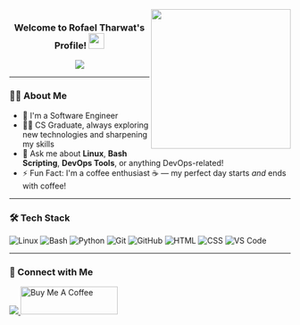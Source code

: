 <img width="250" align="right" src="https://c.tenor.com/_DOBjnGspYAAAAAM/code-coding.gif">

<h3 align="center">
  Welcome to Rofael Tharwat's Profile!
  <img src="https://media.giphy.com/media/hvRJCLFzcasrR4ia7z/giphy.gif" width="28">
</h3>

<p align="center">
  <a href="https://github.com/DenverCoder1/readme-typing-svg">
    <img src="https://readme-typing-svg.herokuapp.com/?lines=DevOps%20Engineer%20%7C%20Web%20Developer;Always%20learning%20new%20things!&font=Fira%20Code&center=true&width=440&height=45&color=f75c7e&vCenter=true&size=22">
  </a>
</p>

---

### 👨‍💻 About Me

- 🏢 I'm a Software Engineer  
- 👨‍🎓 CS Graduate, always exploring new technologies and sharpening my skills  
- 💬 Ask me about **Linux**, **Bash Scripting**, **DevOps Tools**, or anything DevOps-related!  
- ⚡ Fun Fact: I'm a coffee enthusiast ☕ — my perfect day starts *and* ends with coffee!

---

### 🛠 Tech Stack

![Linux](https://img.shields.io/badge/-Linux-05122A?style=flat&logo=linux)
![Bash](https://img.shields.io/badge/-Bash-05122A?style=flat&logo=gnubash)
![Python](https://img.shields.io/badge/-Python-05122A?style=flat&logo=python)
![Git](https://img.shields.io/badge/-Git-05122A?style=flat&logo=git)
![GitHub](https://img.shields.io/badge/-GitHub-05122A?style=flat&logo=github)
![HTML](https://img.shields.io/badge/-HTML-05122A?style=flat&logo=HTML5)
![CSS](https://img.shields.io/badge/-CSS-05122A?style=flat&logo=CSS3&logoColor=1572B6)
![VS Code](https://img.shields.io/badge/-VS%20Code-05122A?style=flat&logo=visual-studio-code&logoColor=007ACC)

---

### 🔗 Connect with Me

<a href="https://www.linkedin.com/in/rofaelkedis/" target="_blank">
  <img src="https://img.shields.io/badge/Rofael_Kedis-0077B5?style=for-the-badge&logo=Linkedin&logoColor=white"/>
</a>

<a href="https://buymeacoffee.com/rofael_kedis" target="_blank">
  <img src="https://cdn.buymeacoffee.com/buttons/v2/lato-orange.png" alt="Buy Me A Coffee" style="height: 50px !important;width: 174px !important;" >
</a>
